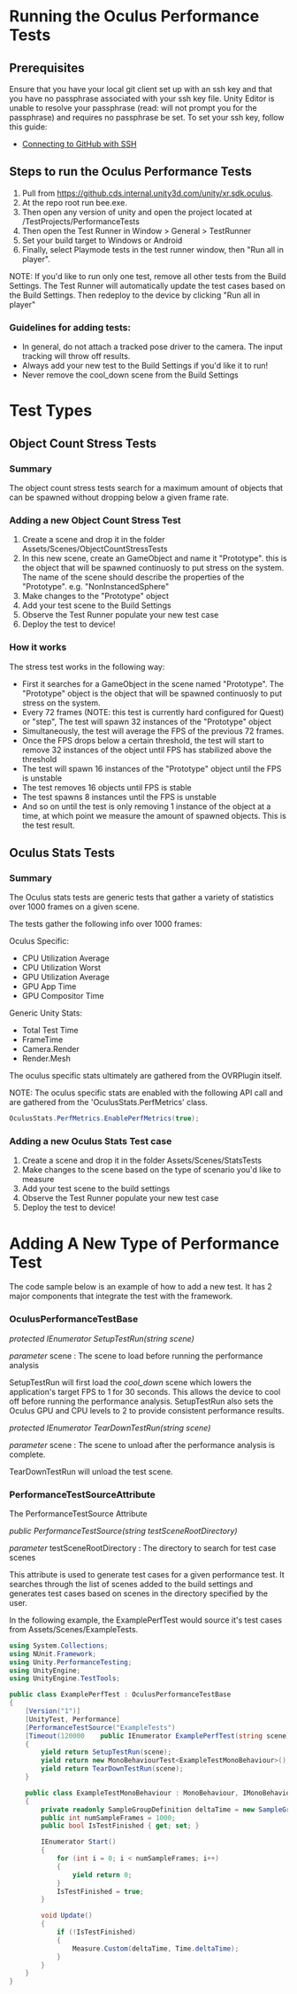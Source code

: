 # Running the Oculus Performance Tests

## Prerequisites

Ensure that you have your local git client set up with an ssh key and that you have no passphrase associated with your ssh key file. Unity Editor is unable to resolve your passphrase (read: will not prompt you for the passphrase) and requires no passphrase be set. To set your ssh key, follow this guide:
- [Connecting to GitHub with SSH](https://help.github.com/en/enterprise/2.18/user/github/authenticating-to-github/connecting-to-github-with-ssh)

## Steps to run the Oculus Performance Tests

1) Pull from https://github.cds.internal.unity3d.com/unity/xr.sdk.oculus.
2) At the repo root run bee.exe.
3) Then open any version of unity and open the project located at <repo>/TestProjects/PerformanceTests
4) Then open the Test Runner in Window  > General > TestRunner
5) Set your build target to Windows or Android
6) Finally, select Playmode tests in the test runner window, then "Run all in player".

NOTE: If you'd like to run only one test, remove all other tests from the Build Settings. The Test Runner will automatically update the test cases based on the Build Settings. Then redeploy to the device by clicking "Run all in player"

### Guidelines for adding tests:
- In general, do not attach a tracked pose driver to the camera. The input tracking will throw off results.
- Always add your new test to the Build Settings if you'd like it to run!
- Never remove the cool_down scene from the Build Settings

# Test Types

## Object Count Stress Tests

### Summary
The object count stress tests search for a maximum amount of objects that can be spawned without dropping below a given frame rate. 

### Adding a new Object Count Stress Test 
1) Create a scene and drop it in the folder Assets/Scenes/ObjectCountStressTests
2) In this new scene, create an GameObject and name it "Prototype". this is the object that will be spawned continuosly to put stress on the system. The name of the scene should describe the properties of the "Prototype". e.g. "NonInstancedSphere" 
3) Make changes to the "Prototype" object
4) Add your test scene to the Build Settings
5) Observe the Test Runner populate your new test case
6) Deploy the test to device!

### How it works
The stress test works in the following way:
- First it searches for a GameObject in the scene named "Prototype". The "Prototype" object is the object that will be spawned continuosly to put stress on the system.
- Every 72 frames (NOTE: this test is currently hard configured for Quest) or "step", The test will spawn 32 instances of the "Prototype" object
- Simultaneously, the test will average the FPS of the previous 72 frames.
- Once the FPS drops below a certain threshold, the test will start to remove 32 instances of the object until FPS has stabilized above the threshold
- The test will spawn 16 instances of the "Prototype" object until the FPS is unstable
- The test removes 16 objects until FPS is stable
- The test spawns 8 instances until the FPS is unstable
- And so on until the test is only removing 1 instance of the object at a time, at which point we measure the amount of spawned objects. This is the test result.

## Oculus Stats Tests

### Summary
The Oculus stats tests are generic tests that gather a variety of statistics over 1000 frames on a given scene. 

The tests gather the following info over 1000 frames:

Oculus Specific:
- CPU Utilization Average
- CPU Utilization Worst
- GPU Utilization Average
- GPU App Time
- GPU Compositor Time  

Generic Unity Stats:
- Total Test Time
- FrameTime
- Camera.Render 
- Render.Mesh 

The oculus specific stats ultimately are gathered from the OVRPlugin itself. 

NOTE: The oculus specific stats are enabled with the following API call and are gathered from the 'OculusStats.PerfMetrics' class.
```csharp
OculusStats.PerfMetrics.EnablePerfMetrics(true);
```

### Adding a new Oculus Stats Test case
1) Create a scene and drop it in the folder Assets/Scenes/StatsTests
2) Make changes to the scene based on the type of scenario you'd like to measure
3) Add your test scene to the build settings
4) Observe the Test Runner populate your new test case
5) Deploy the test to device!

# Adding A New Type of Performance Test

The code sample below is an example of how to add a new test. It has 2 major components that integrate the test with the framework.

### OculusPerformanceTestBase

_protected IEnumerator SetupTestRun(string scene)_

_parameter_ scene : The scene to load before running the performance analysis

SetupTestRun will first load the _cool_down_ scene which lowers the application's target FPS to 1 for 30 seconds. This allows the device to cool off before running the performance analysis. SetupTestRun also sets the Oculus GPU and CPU levels to 2 to provide consistent performance results.

_protected IEnumerator TearDownTestRun(string scene)_

_parameter_ scene : The scene to unload after the performance analysis is complete.

TearDownTestRun will unload the test scene.

### PerformanceTestSourceAttribute

The PerformanceTestSource Attribute
 
_public PerformanceTestSource(string testSceneRootDirectory)_

_parameter_ testSceneRootDirectory : The directory to search for test case scenes

This attribute is used to generate test cases for a given performance test. It searches through the list of scenes added to the build settings and generates test cases based on scenes in the directory specified by the user.

In the following example, the ExamplePerfTest would source it's test cases from Assets/Scenes/ExampleTests.

```csharp
using System.Collections;
using NUnit.Framework;
using Unity.PerformanceTesting;
using UnityEngine;
using UnityEngine.TestTools;

public class ExamplePerfTest : OculusPerformanceTestBase
{
    [Version("1")]
    [UnityTest, Performance]
    [PerformanceTestSource("ExampleTests")
    [Timeout(120000    public IEnumerator ExamplePerfTest(string scene)
    {
        yield return SetupTestRun(scene);
        yield return new MonoBehaviourTest<ExampleTestMonoBehaviour>();
        yield return TearDownTestRun(scene);
    }

    public class ExampleTestMonoBehaviour : MonoBehaviour, IMonoBehaviourTest
    {
        private readonly SampleGroupDefinition deltaTime = new SampleGroupDefinition("deltaTime", SampleUnit.Millisecond);
        public int numSampleFrames = 1000;        
        public bool IsTestFinished { get; set; }

        IEnumerator Start()
        {
            for (int i = 0; i < numSampleFrames; i++)
            {
                yield return 0;
            }
            IsTestFinished = true;
        }

        void Update()
        {
            if (!IsTestFinished)
            {
                Measure.Custom(deltaTime, Time.deltaTime);
            }
        }
    }
}
```
